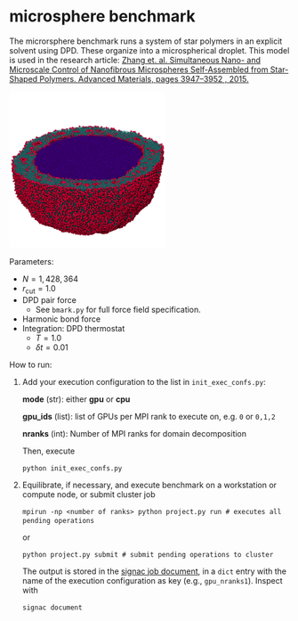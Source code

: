 # microsphere benchmark

The microrsphere benchmark runs a system of star polymers in an explicit solvent using DPD.
These organize into a microspherical droplet. This model is used in the research article:
[Zhang et. al. Simultaneous Nano- and Microscale Control of Nanofibrous Microspheres Self-Assembled from Star-Shaped Polymers. Advanced Materials, pages 3947–3952 , 2015.](http://dx.doi.org/10.1002/adma.201501329)

<img src="microsphere.png" style="width: 280px;"/>

Parameters:

* $N = 1,428,364$
* $r_\mathrm{cut} = 1.0$
* DPD pair force
    * See `bmark.py` for full force field specification.
* Harmonic bond force
* Integration: DPD thermostat
    * $T=1.0$
    * $\delta t = 0.01$

How to run:

1. Add your execution configuration to the list in `init_exec_confs.py`:

    **mode** (str): either **gpu** or **cpu**

    **gpu_ids** (list): list of GPUs per MPI rank to execute on, e.g. `0` or `0,1,2`

    **nranks** (int): Number of MPI ranks for domain decomposition

    Then, execute

    ```
    python init_exec_confs.py
    ```

2. Equilibrate, if necessary, and execute benchmark on a workstation or compute node, or submit cluster job

    ```
    mpirun -np <number of ranks> python project.py run # executes all pending operations
    ```

    or

    ```
    python project.py submit # submit pending operations to cluster
    ```

    The output is stored in the [signac job document](https://docs.signac.io/en/latest/projects.html), in a `dict` entry with
    the name of the execution configuration as key (e.g., `gpu_nranks1`). Inspect with

    ```
    signac document
    ```

